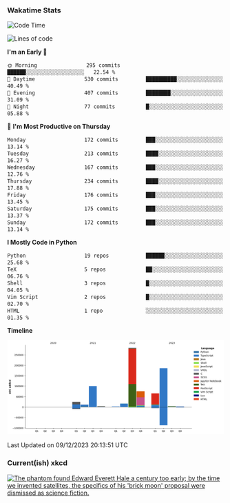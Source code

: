 ### Wakatime Stats
<!--START_SECTION:waka-->
![Code Time](http://img.shields.io/badge/Code%20Time-2%2C200%20hrs%2043%20mins-blue)

![Lines of code](https://img.shields.io/badge/From%20Hello%20World%20I%27ve%20Written-777.0%20thousand%20lines%20of%20code-blue)

**I'm an Early 🐤** 

```text
🌞 Morning                295 commits         ██████░░░░░░░░░░░░░░░░░░░   22.54 % 
🌆 Daytime                530 commits         ██████████░░░░░░░░░░░░░░░   40.49 % 
🌃 Evening                407 commits         ████████░░░░░░░░░░░░░░░░░   31.09 % 
🌙 Night                  77 commits          █░░░░░░░░░░░░░░░░░░░░░░░░   05.88 % 
```
📅 **I'm Most Productive on Thursday** 

```text
Monday                   172 commits         ███░░░░░░░░░░░░░░░░░░░░░░   13.14 % 
Tuesday                  213 commits         ████░░░░░░░░░░░░░░░░░░░░░   16.27 % 
Wednesday                167 commits         ███░░░░░░░░░░░░░░░░░░░░░░   12.76 % 
Thursday                 234 commits         ████░░░░░░░░░░░░░░░░░░░░░   17.88 % 
Friday                   176 commits         ███░░░░░░░░░░░░░░░░░░░░░░   13.45 % 
Saturday                 175 commits         ███░░░░░░░░░░░░░░░░░░░░░░   13.37 % 
Sunday                   172 commits         ███░░░░░░░░░░░░░░░░░░░░░░   13.14 % 
```


**I Mostly Code in Python** 

```text
Python                   19 repos            ██████░░░░░░░░░░░░░░░░░░░   25.68 % 
TeX                      5 repos             ██░░░░░░░░░░░░░░░░░░░░░░░   06.76 % 
Shell                    3 repos             █░░░░░░░░░░░░░░░░░░░░░░░░   04.05 % 
Vim Script               2 repos             █░░░░░░░░░░░░░░░░░░░░░░░░   02.70 % 
HTML                     1 repo              ░░░░░░░░░░░░░░░░░░░░░░░░░   01.35 % 
```



**Timeline**

![Lines of Code chart](https://raw.githubusercontent.com/joshuajeschek/joshuajeschek/main/assets/bar_graph.png)


 Last Updated on 09/12/2023 20:13:51 UTC
<!--END_SECTION:waka-->

### Current(ish) xkcd
<a id="xkcd-a" title="The phantom found Edward Everett Hale a century too early; by the time we invented satellites, the specifics of his 'brick moon' proposal were dismissed as science fiction." href="https://www.xkcd.com" target="_blank">
        <img align="center" id="xkcd-img" src="https://imgs.xkcd.com/comics/the_wrong_stuff.png" alt="The phantom found Edward Everett Hale a century too early; by the time we invented satellites, the specifics of his 'brick moon' proposal were dismissed as science fiction." height=300 />
</a>
